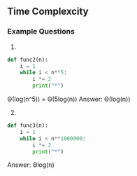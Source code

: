 ## Time Complexcity 

### Example Questions

1)
```python
def func2(n):
    i = 1
    while i < n**5:
        i *= 2
        print("*")
```

Θ(log(n^5)) = Θ(5log(n)) 
Answer: Θ(log(n))





2)
```python
def func3(n):
    i = 1
    while i < n**1000000:
        i *= 2
        print("*")
```


Answer: &Theta;log(n)
